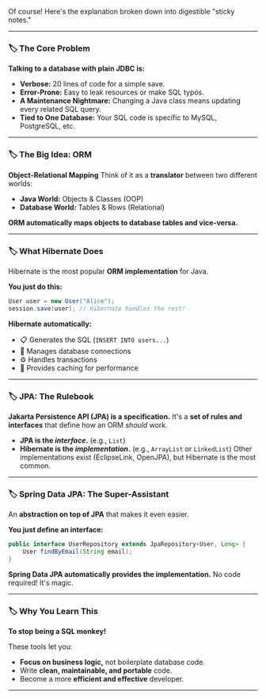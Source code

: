 Of course! Here's the explanation broken down into digestible "sticky notes."

***

### **🏷️ The Core Problem**
**Talking to a database with plain JDBC is:**
*   **Verbose:** 20 lines of code for a simple save.
*   **Error-Prone:** Easy to leak resources or make SQL typos.
*   **A Maintenance Nightmare:** Changing a Java class means updating every related SQL query.
*   **Tied to One Database:** Your SQL code is specific to MySQL, PostgreSQL, etc.

***

### **🏷️ The Big Idea: ORM**
**Object-Relational Mapping**
Think of it as a **translator** between two different worlds:
*   **Java World:** Objects & Classes (OOP)
*   **Database World:** Tables & Rows (Relational)

**ORM automatically maps objects to database tables and vice-versa.**

***

### **🏷️ What Hibernate Does**
Hibernate is the most popular **ORM implementation** for Java.

**You just do this:**
```java
User user = new User("Alice");
session.save(user); // Hibernate handles the rest!
```

**Hibernate automatically:**
*   📋 Generates the SQL (`INSERT INTO users...`)
*   🔗 Manages database connections
*   ⚙️ Handles transactions
*   🚀 Provides caching for performance

***

### **🏷️ JPA: The Rulebook**
**Jakarta Persistence API (JPA) is a specification.**
It's a **set of rules and interfaces** that define how an ORM *should* work.

*   **JPA is the *interface*.** (e.g., `List`)
*   **Hibernate is the *implementation*.** (e.g., `ArrayList` or `LinkedList`)
Other implementations exist (EclipseLink, OpenJPA), but Hibernate is the most common.

***

### **🏷️ Spring Data JPA: The Super-Assistant**
An **abstraction on top of JPA** that makes it even easier.

**You just define an interface:**
```java
public interface UserRepository extends JpaRepository<User, Long> {
    User findByEmail(String email);
}
```
**Spring Data JPA automatically provides the implementation.** No code required! It's magic.

***

### **🏷️ Why You Learn This**
**To stop being a SQL monkey!**

These tools let you:
*   **Focus on business logic,** not boilerplate database code.
*   Write **clean, maintainable, and portable** code.
*   Become a more **efficient and effective** developer.

***